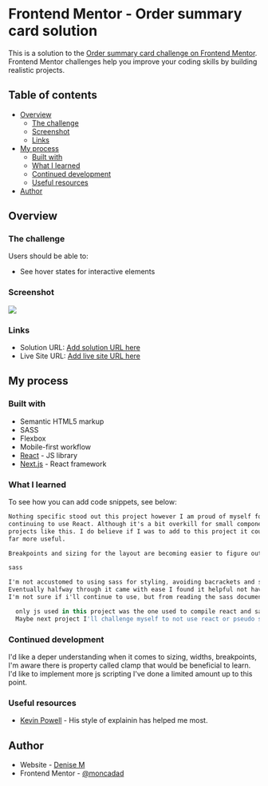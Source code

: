 # Frontend Mentor - Order summary card solution

This is a solution to the [Order summary card challenge on Frontend Mentor](https://www.frontendmentor.io/challenges/order-summary-component-QlPmajDUj). Frontend Mentor challenges help you improve your coding skills by building realistic projects.

## Table of contents

- [Overview](#overview)
  - [The challenge](#the-challenge)
  - [Screenshot](#screenshot)
  - [Links](#links)
- [My process](#my-process)
  - [Built with](#built-with)
  - [What I learned](#what-i-learned)
  - [Continued development](#continued-development)
  - [Useful resources](#useful-resources)
- [Author](#author)

## Overview

### The challenge

Users should be able to:

- See hover states for interactive elements

### Screenshot

![](./screenshot.jpg)

### Links

- Solution URL: [Add solution URL here](https://your-solution-url.com)
- Live Site URL: [Add live site URL here](https://your-live-site-url.com)

## My process

### Built with

- Semantic HTML5 markup
- SASS
- Flexbox
- Mobile-first workflow
- [React](https://reactjs.org/) - JS library
- [Next.js](https://nextjs.org/) - React framework

### What I learned

To see how you can add code snippets, see below:

```html
Nothing specific stood out this project however I am proud of myself for
continuing to use React. Although it's a bit overkill for small component
projects like this. I do believe if I was to add to this project it could become
far more useful.
```

```css
Breakpoints and sizing for the layout are becoming easier to figure out.

sass

I'm not accustomed to using sass for styling, avoiding bacrackets and semicolons felt unusual.
Eventually halfway through it came with ease I found it helpful not having to repeath path selectors.
I'm not sure if i'll continue to use, but from reading the sass documentaion it appears theres itermediate tactics that could be very useful.

```

```js
  only js used in this project was the one used to compile react and sass other than that I myself did not make use of any.
  Maybe next project I'll challenge myself to not use react or pseudo selectors, and really make myself putt in the work.
```

### Continued development

I'd like a deper understanding when it comes to sizing, widths, breakpoints, I'm aware there is property called clamp that would be beneficial to learn.
I'd like to implement more js scripting I've done a limited amount up to this point.

### Useful resources

- [Kevin Powell](https://www.youtube.com) - His style of explainin has helped me most.

## Author

- Website - [Denise M](https://www.moncadad/github.io)
- Frontend Mentor - [@moncadad](https://www.frontendmentor.io/profile/moncadad)
